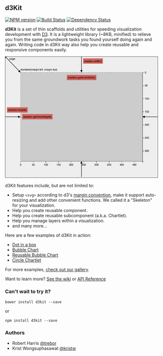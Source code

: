 ## d3Kit

[![NPM version][npm-image]][npm-url] [![Build Status][travis-image]][travis-url] [![Dependency Status][daviddm-image]][daviddm-url]

**d3Kit** is a set of thin scaffolds and utilities for speeding visualization development with [D3](https://github.com/mbostock/d3).
It is a lightweight library (~8KB, minified) to relieve you from the same groundwork tasks you found yourself doing again and again. Writing code in d3Kit way also help you create reusable and responsive components easily.

<p align="center">
  <a href="https://bl.ocks.org/trebor/554ffd04106ab92cb8014cd9500f428c" style="width:100%;">
    <img src="resources/skeleton.png" height="400">
  </a>
</p>

d3Kit features include, but are not limited to:

* Setup ```<svg>``` according to d3's [margin convention](http://bl.ocks.org/mbostock/3019563), make it support auto-resizing and add other convenient functions. We called it a "Skeleton" for your visualization.
* Help you create reusable component.
* Help you create reusable subcomponent (a.k.a. Chartlet).
* Help you manage layers within a visualization.
* and many more...

Here are a few examples of d3Kit in action:
* [Dot in a box](https://bl.ocks.org/trebor/b7155e556a90781d78ebe4101a35d062)
* [Bubble Chart](https://bl.ocks.org/trebor/ccc5bb7da3fcaa73aa7cbee973d6dcb6)
* [Reusable Bubble Chart](https://bl.ocks.org/trebor/2f4115302d3db4084ab6792863d7731e)
* [Circle Chartlet](https://bl.ocks.org/trebor/3817668ce6a358a685cab29907c0f52f)

For more examples, [check out our gallery](https://github.com/twitter/d3kit/wiki/Gallery).

Want to learn more? [See the wiki](https://github.com/twitter/d3kit/wiki) or [API Reference](https://github.com/twitter/d3kit/wiki/API-reference)

### Can't wait to try it?

```
bower install d3kit --save
```

or

```
npm install d3kit --save
```

### Authors

* Robert Harris [@trebor](https://twitter.com/trebor)
* Krist Wongsuphasawat [@kristw](https://twitter.com/kristw)


[npm-image]: https://badge.fury.io/js/d3kit.svg
[npm-url]: https://npmjs.org/package/d3kit
[travis-image]: https://travis-ci.org/twitter/d3kit.svg?branch=master
[travis-url]: https://travis-ci.org/twitter/d3kit
[daviddm-image]: https://david-dm.org/twitter/d3kit.svg?theme=shields.io
[daviddm-url]: https://david-dm.org/twitter/d3kit
